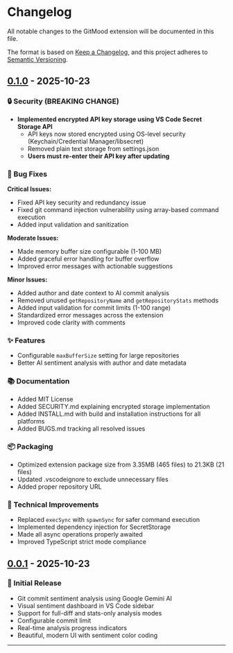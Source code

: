# Changelog

All notable changes to the GitMood extension will be documented in this file.

The format is based on [Keep a Changelog](https://keepachangelog.com/en/1.0.0/),
and this project adheres to [Semantic Versioning](https://semver.org/spec/v2.0.0.html).

## [0.1.0] - 2025-10-23

### 🔒 Security (BREAKING CHANGE)
- **Implemented encrypted API key storage using VS Code Secret Storage API**
  - API keys now stored encrypted using OS-level security (Keychain/Credential Manager/libsecret)
  - Removed plain text storage from settings.json
  - **Users must re-enter their API key after updating**

### 🐛 Bug Fixes

**Critical Issues:**
- Fixed API key security and redundancy issue
- Fixed git command injection vulnerability using array-based command execution
- Added input validation and sanitization

**Moderate Issues:**
- Made memory buffer size configurable (1-100 MB)
- Added graceful error handling for buffer overflow
- Improved error messages with actionable suggestions

**Minor Issues:**
- Added author and date context to AI commit analysis
- Removed unused `getRepositoryName` and `getRepositoryStats` methods
- Added input validation for commit limits (1-100 range)
- Standardized error messages across the extension
- Improved code clarity with comments

### ✨ Features
- Configurable `maxBufferSize` setting for large repositories
- Better AI sentiment analysis with author and date metadata

### 📚 Documentation
- Added MIT License
- Added SECURITY.md explaining encrypted storage implementation
- Added INSTALL.md with build and installation instructions for all platforms
- Added BUGS.md tracking all resolved issues

### 📦 Packaging
- Optimized extension package size from 3.35MB (465 files) to 21.3KB (21 files)
- Updated .vscodeignore to exclude unnecessary files
- Added proper repository URL

### 🔧 Technical Improvements
- Replaced `execSync` with `spawnSync` for safer command execution
- Implemented dependency injection for SecretStorage
- Made all async operations properly awaited
- Improved TypeScript strict mode compliance

## [0.0.1] - 2025-10-23

### 🎉 Initial Release
- Git commit sentiment analysis using Google Gemini AI
- Visual sentiment dashboard in VS Code sidebar
- Support for full-diff and stats-only analysis modes
- Configurable commit limit
- Real-time analysis progress indicators
- Beautiful, modern UI with sentiment color coding

---

[0.1.0]: https://github.com/PierrunoYT/gitmood/compare/v0.0.1...v0.1.0
[0.0.1]: https://github.com/PierrunoYT/gitmood/releases/tag/v0.0.1

